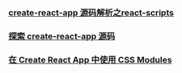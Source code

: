 ### [create-react-app 源码解析之react-scripts](https://juejin.im/post/5af98aaf518825426d2d4142)
### [探索 create-react-app 源码](https://juejin.im/post/5af452fd518825671c0e96e5)
### [在 Create React App 中使用 CSS Modules](https://juejin.im/post/5c3c3df451882525153c2352#comment)
